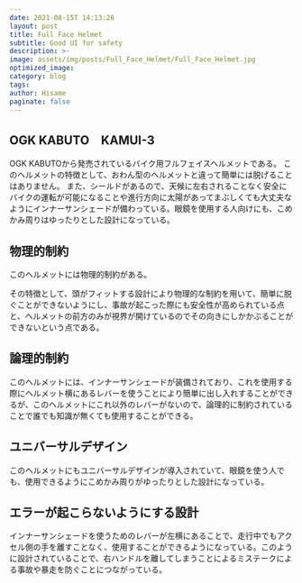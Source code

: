 ```yaml
---
date: 2021-08-15T 14:13:26
layout: post
title: Full Face Helmet
subtitle: Good UI for safety
description: >-
image: assets/img/posts/Full_Face_Helmet/Full_Face_Helmet.jpg
optimized_image: 
category: blog
tags: 
author: Hisame
paginate: false
---
```


## OGK KABUTO　KAMUI-3

OGK KABUTOから発売されているバイク用フルフェイスヘルメットである。
このヘルメットの特徴として、おわん型のヘルメットと違って簡単には脱げることはありません。
また、シールドがあるので、天候に左右されることなく安全にバイクの運転が可能になることや進行方向に太陽があってまぶしくても大丈夫なようにインナーサンシェードが備わっている。眼鏡を使用する人向けにも、こめかみ周りはゆったりとした設計になっている。


## 物理的制約

このヘルメットには物理的制約がある。

その特徴として、頭がフィットする設計により物理的な制約を用いて、簡単に脱ぐことができないようにし、事故が起こった際にも安全性が高められている点と、ヘルメットの前方のみが視界が開けているのでその向きにしかかぶることができないという点である。

## 論理的制約

このヘルメットには、インナーサンシェードが装備されており、これを使用する際にヘルメット横にあるレバーを使うことにより簡単に出し入れすることができるが、このヘルメットにこれ以外のレバーがないので、論理的に制約されていることで誰でも知識が無くても使用することができる。

## ユニバーサルデザイン

このヘルメットにもユニバーサルデザインが導入されていて、眼鏡を使う人でも、使用できるようにこめかみ周りがゆったりとした設計になっている。

## エラーが起こらないようにする設計

インナーサンシェードを使うためのレバーが左横にあることで、走行中でもアクセル側の手を離すことなく、使用することができるようになっている。このように設計されていることで、右ハンドルを離してしまうことによるミステークによる事故や暴走を防ぐことにつながっている。